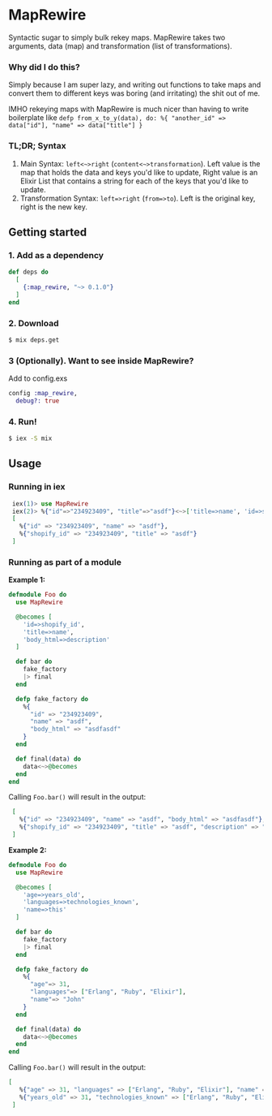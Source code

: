 # MapRewire

Syntactic sugar to simply bulk rekey maps. MapRewire takes two arguments, data (map) and transformation (list of transformations).

### Why did I do this?

Simply because I am super lazy, and writing out functions to take maps and convert them to different keys was boring (and irritating) the shit out of me.

IMHO rekeying maps with MapRewire is much nicer than having to write boilerplate like `defp from_x_to_y(data), do: %{ "another_id" => data["id"], "name" => data["title"] }`

### TL;DR; Syntax

1.  Main Syntax: `left<~>right` (`content<~>transformation`). Left value is the map that holds the data and keys you'd like to update, Right value is an Elixir List that contains a string for each of the keys that you'd like to update.
2.  Transformation Syntax: `left=>right` (`from=>to`). Left is the original key, right is the new key.

## Getting started

### 1. Add as a dependency

```elixir
def deps do
  [
    {:map_rewire, "~> 0.1.0"}
  ]
end
```

### 2. Download

```bash
$ mix deps.get
```

### 3 (Optionally). Want to see inside MapRewire?

Add to config.exs

```elixir
config :map_rewire,
  debug?: true
```

### 4. Run!

```bash
$ iex -S mix
```

## Usage

### Running in iex

```elixir
 iex(1)> use MapRewire
 iex(2)> %{"id"=>"234923409", "title"=>"asdf"}<~>['title=>name', 'id=>shopify_id']
 [
   %{"id" => "234923409", "name" => "asdf"},
   %{"shopify_id" => "234923409", "title" => "asdf"}
 ]
```

### Running as part of a module

**Example 1:**

```elixir
defmodule Foo do
  use MapRewire

  @becomes [
    'id=>shopify_id',
    'title=>name',
    'body_html=>description'
  ]

  def bar do
    fake_factory
    |> final
  end

  defp fake_factory do
    %{
      "id" => "234923409",
      "name" => "asdf",
      "body_html" => "asdfasdf"
    }
  end

  def final(data) do
    data<~>@becomes
  end
end
```

Calling `Foo.bar()` will result in the output:

```elixir
 [
   %{"id" => "234923409", "name" => "asdf", "body_html" => "asdfasdf"},
   %{"shopify_id" => "234923409", "title" => "asdf", "description" => "asdfasdf"}
 ]
```

**Example 2:**

```elixir
defmodule Foo do
  use MapRewire

  @becomes [
    'age=>years_old',
    'languages=>technologies_known',
    'name=>this'
  ]

  def bar do
    fake_factory
    |> final
  end

  defp fake_factory do
    %{
      "age"=> 31,
      "languages"=> ["Erlang", "Ruby", "Elixir"],
      "name"=> "John"
    }
  end

  def final(data) do
    data<~>@becomes
  end
end
```

Calling `Foo.bar()` will result in the output:

```elixir
[
   %{"age" => 31, "languages" => ["Erlang", "Ruby", "Elixir"], "name" => "John"},
   %{"years_old" => 31, "technologies_known" => ["Erlang", "Ruby", "Elixir"], "this" => "John"}
 ]
```
